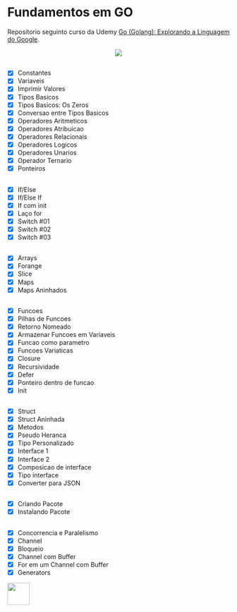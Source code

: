 
 <h1>Fundamentos em GO</h1>
 <p>
Repositorio seguinto curso da Udemy <a href="https://www.udemy.com/share/101tNS3@AuzTmi8fOS0TxFeu8gw9vrQfU8AXjHpdDyvIQbGB7b79DQVXAq60PR36FBwAUz7C/">Go (Golang): Explorando a Linguagem do Google</a>.
 
 </p>
 <p align="center">
    <img src="https://miro.medium.com/max/384/0*A6EB_Ykks5bPp_rM.gif">
 </p>
 
## 
- [x] Constantes 
- [x] Variaveis 
- [x] Imprimir Valores
- [x] Tipos Basicos
- [x] Tipos Basicos: Os Zeros
- [x] Conversao entre Tipos Basicos
- [x] Operadores Aritmeticos
- [x] Operadores Atribuicao
- [x] Operadores Relacionais
- [x] Operadores Logicos
- [x] Operadores Unarios
- [x] Operador Ternario
- [x] Ponteiros

## 
- [x] If/Else
- [x] If/Else If
- [x] If com init
- [x] Laço for
- [x] Switch #01
- [x] Switch #02
- [x] Switch #03

## 
- [x] Arrays
- [x] Forange
- [x] Slice
- [x] Maps
- [x] Maps Aninhados

## 
- [x] Funcoes
- [x] Pilhas de Funcoes
- [x] Retorno Nomeado
- [x] Armazenar Funcoes em Variaveis
- [x] Funcao como parametro
- [x] Funcoes Variaticas
- [x] Closure
- [x] Recursividade
- [x] Defer
- [x] Ponteiro dentro de funcao
- [x] Init

##
- [x] Struct
- [x] Struct Aninhada
- [x] Metodos
- [x] Pseudo Heranca
- [x] Tipo Personalizado
- [x] Interface 1
- [x] Interface 2
- [x] Composicao de interface
- [x] Tipo interface
- [x] Converter para JSON

## 
- [x] Criando Pacote
- [x] Instalando Pacote

##
- [x] Concorrencia e Paralelismo
- [x] Channel
- [x] Bloqueio 
- [x] Channel com Buffer
- [x] For em um Channel com Buffer
- [x] Generators

<img src="https://simpleicons.org/icons/go.svg" width="50"/>
